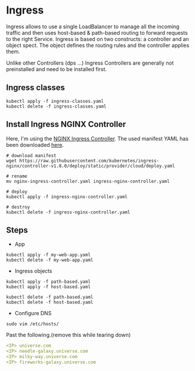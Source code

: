 # Ingress

Ingress allows to use a single LoadBalancer to manage all the incoming traffic and then uses host-based & path-based routing to forward requests to the right Service.
Ingress is based on two constructs: a controller and an object spect. The object defines the routing rules and the controller applies them.

Unlike other Controllers (dps ...) Ingress Controllers are generally not preinstalled and need to be installed first.

## Ingress classes

```shell
kubectl apply -f ingress-classes.yaml
kubectl delete -f ingress-classes.yaml
```

## Install Ingress NGINX Controller

Here, I'm using the [NGINX Ingress Controller](https://github.com/kubernetes/ingress-nginx). The used manifest YAML has been downloaded [here](https://raw.githubusercontent.com/kubernetes/ingress-nginx/controller-v1.8.0/deploy/static/provider/cloud/deploy.yaml).

```shell
# download manifest
wget https://raw.githubusercontent.com/kubernetes/ingress-nginx/controller-v1.8.0/deploy/static/provider/cloud/deploy.yaml

# rename
mv nginx-ingress-controller.yaml ingress-nginx-controller.yaml

# deploy
kubectl apply -f ingress-nginx-controller.yaml

# destroy
kubectl delete -f ingress-nginx-controller.yaml
```

## Steps

- App

```shell
kubectl apply -f my-web-app.yaml
kubectl delete -f my-web-app.yaml
```

- Ingress objects

```shell
kubectl apply -f path-based.yaml
kubectl apply -f host-based.yaml

kubectl delete -f path-based.yaml
kubectl delete -f host-based.yaml
```

- Configure DNS

```shell
sudo vim /etc/hosts/
```

Past the following.(remove this while tearing down)

```yaml
<IP> universe.com
<IP> needle-galaxy.universe.com
<IP> milky-way.universe.com
<IP> fireworks-galaxy.universe.com
```

